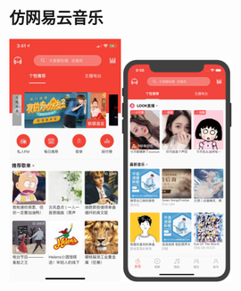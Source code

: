 # 仿网易云音乐
<img src="https://raw.githubusercontent.com/FFFEGG/wangyi/master/images/538710A876C8EAE08BEB91330F9BD741.jpg" width="200"><img src="https://raw.githubusercontent.com/FFFEGG/wangyi/master/images/oV0t5x4Do5NXKZ8e.png" width="200">
